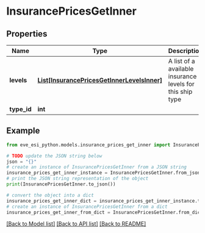 # InsurancePricesGetInner


## Properties

Name | Type | Description | Notes
------------ | ------------- | ------------- | -------------
**levels** | [**List[InsurancePricesGetInnerLevelsInner]**](InsurancePricesGetInnerLevelsInner.md) | A list of a available insurance levels for this ship type | 
**type_id** | **int** |  | 

## Example

```python
from eve_esi_python.models.insurance_prices_get_inner import InsurancePricesGetInner

# TODO update the JSON string below
json = "{}"
# create an instance of InsurancePricesGetInner from a JSON string
insurance_prices_get_inner_instance = InsurancePricesGetInner.from_json(json)
# print the JSON string representation of the object
print(InsurancePricesGetInner.to_json())

# convert the object into a dict
insurance_prices_get_inner_dict = insurance_prices_get_inner_instance.to_dict()
# create an instance of InsurancePricesGetInner from a dict
insurance_prices_get_inner_from_dict = InsurancePricesGetInner.from_dict(insurance_prices_get_inner_dict)
```
[[Back to Model list]](../README.md#documentation-for-models) [[Back to API list]](../README.md#documentation-for-api-endpoints) [[Back to README]](../README.md)


